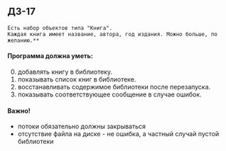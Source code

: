 ## ДЗ-17
    Есть набор объектов типа "Книга". 
    Каждая книга имеет название, автора, год издания. Можно больше, по желанию.**

#### Программа должна уметь:

0. добавлять книгу в библиотеку.
0. показывать список книг в библиотеке.
0. восстанавливать содержимое библиотеки после перезапуска.
0. показывать соответствующее сообщение в случае ошибок.

#### Важно!

- потоки обязательно должны закрываться
- отсутствие файла на диске - не ошибка, а частный случай пустой библиотеки